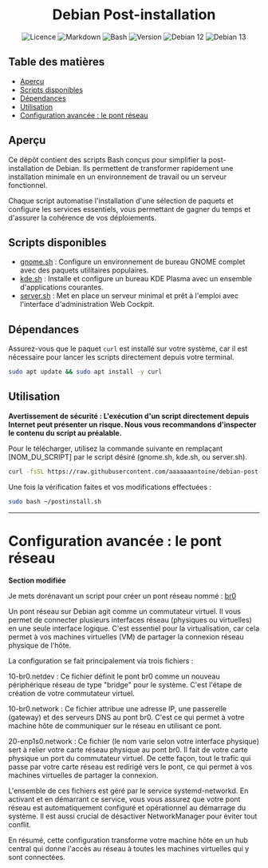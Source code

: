 <div align="center">

 # Debian Post-installation
 
  ![Licence](https://img.shields.io/badge/licence-GPL--3.0-blue) ![Markdown](https://img.shields.io/badge/Format-Markdown-000000?logo=markdown&logoColor=white) ![Bash](https://img.shields.io/badge/langue-Bash-4EAA25?style=flat&logo=gnubash&logoColor=white) ![Version](https://img.shields.io/badge/version-1.0-informational) ![Debian 12](https://img.shields.io/badge/OS-Debian%2012%20(Bookworm)-A80030?logo=debian&logoColor=white) ![Debian 13](https://img.shields.io/badge/OS-Debian%2013%20(Trixie)-A80030?logo=debian&logoColor=white)
  
</div>

## Table des matières
- [Aperçu](https://github.com/aaaaaaantoine/debian-post-install/tree/main?tab=readme-ov-file#aper%C3%A7u)
- [Scripts disponibles](https://github.com/aaaaaaantoine/debian-post-install/tree/main?tab=readme-ov-file#scripts-disponibles)
- [Dépendances](https://github.com/aaaaaaantoine/debian-post-install/tree/main?tab=readme-ov-file#d%C3%A9pendances)
- [Utilisation](https://github.com/aaaaaaantoine/debian-post-install/tree/main?tab=readme-ov-file#utilisation)
- [Configuration avancée : le pont réseau](https://github.com/aaaaaaantoine/debian-post-install/tree/main?tab=readme-ov-file#configuration-avanc%C3%A9e--le-pont-r%C3%A9seau)

## Aperçu

Ce dépôt contient des scripts Bash conçus pour simplifier la post-installation de Debian. Ils permettent de transformer rapidement une installation minimale en un environnement de travail ou un serveur fonctionnel.

Chaque script automatise l'installation d'une sélection de paquets et configure les services essentiels, vous permettant de gagner du temps et d'assurer la cohérence de vos déploiements.

## Scripts disponibles

* [gnome.sh](https://github.com/aaaaaaantoine/debian-post-install/blob/main/gnome.sh) : Configure un environnement de bureau GNOME complet avec des paquets utilitaires populaires.
* [kde.sh](https://github.com/aaaaaaantoine/debian-post-install/blob/main/kde.sh) : Installe et configure un bureau KDE Plasma avec un ensemble d'applications courantes.
* [server.sh](https://github.com/aaaaaaantoine/debian-post-install/blob/main/server.sh) : Met en place un serveur minimal et prêt à l'emploi avec l'interface d'administration Web Cockpit.

## Dépendances

Assurez-vous que le paquet `curl` est installé sur votre système, car il est nécessaire pour lancer les scripts directement depuis votre terminal.

```sh
sudo apt update && sudo apt install -y curl
```

## Utilisation
**Avertissement de sécurité : L'exécution d'un script directement depuis Internet peut présenter un risque. Nous vous recommandons d'inspecter le contenu du script au préalable.**

Pour le télécharger, utilisez la commande suivante en remplaçant [NOM_DU_SCRIPT] par le script désiré (gnome.sh, kde.sh, ou server.sh).

```sh
curl -fsSL https://raw.githubusercontent.com/aaaaaaantoine/debian-post-install/main/[NOM_DU_SCRIPT] -o ~/postinstall.sh
```

Une fois la vérification faites et vos modifications effectuées :
```sh
sudo bash ~/postinstall.sh
```

---

# Configuration avancée : le pont réseau

**Section modifiée**

Je mets dorénavant un script pour créer un pont réseau nommé : [br0](br0.sh)

Un pont réseau sur Debian agit comme un commutateur virtuel. Il vous permet de connecter plusieurs interfaces réseau (physiques ou virtuelles) en une seule interface logique. C'est essentiel pour la virtualisation, car cela permet à vos machines virtuelles (VM) de partager la connexion réseau physique de l'hôte.

La configuration se fait principalement via trois fichiers :

10-br0.netdev : Ce fichier définit le pont br0 comme un nouveau périphérique réseau de type "bridge" pour le système. C'est l'étape de création de votre commutateur virtuel.

10-br0.network : Ce fichier attribue une adresse IP, une passerelle (gateway) et des serveurs DNS au pont br0. C'est ce qui permet à votre machine hôte de communiquer sur le réseau en utilisant ce pont.

20-enp1s0.network : Ce fichier (le nom varie selon votre interface physique) sert à relier votre carte réseau physique au pont br0. Il fait de votre carte physique un port du commutateur virtuel. De cette façon, tout le trafic qui passe par votre carte réseau est redirigé vers le pont, ce qui permet à vos machines virtuelles de partager la connexion.

L'ensemble de ces fichiers est géré par le service systemd-networkd. En activant et en démarrant ce service, vous vous assurez que votre pont réseau est automatiquement configuré et opérationnel au démarrage du système. Il est aussi crucial de désactiver NetworkManager pour éviter tout conflit.

En résumé, cette configuration transforme votre machine hôte en un hub central qui donne l'accès au réseau à toutes les machines virtuelles qui y sont connectées.

